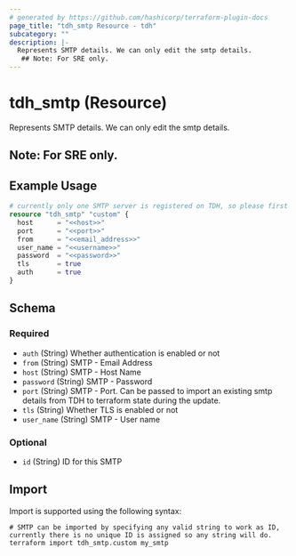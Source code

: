 ```yaml
---
# generated by https://github.com/hashicorp/terraform-plugin-docs
page_title: "tdh_smtp Resource - tdh"
subcategory: ""
description: |-
  Represents SMTP details. We can only edit the smtp details.
   ## Note: For SRE only.
---
```


# tdh_smtp (Resource)

Represents SMTP details. We can only edit the smtp details.
 ## Note: For SRE only.

## Example Usage

```terraform
# currently only one SMTP server is registered on TDH, so please first import the resource details.
resource "tdh_smtp" "custom" {
  host      = "<<host>>"
  port      = "<<port>>"
  from      = "<<email_address>>"
  user_name = "<<username>>"
  password  = "<<password>>"
  tls       = true
  auth      = true
}
```

<!-- schema generated by tfplugindocs -->
## Schema

### Required

- `auth` (String) Whether authentication is enabled or not
- `from` (String) SMTP - Email Address
- `host` (String) SMTP - Host Name
- `password` (String) SMTP - Password
- `port` (String) SMTP - Port. Can be passed to import an existing smtp details from TDH to terraform state during the update.
- `tls` (String) Whether TLS is enabled or not
- `user_name` (String) SMTP - User name

### Optional

- `id` (String) ID for this SMTP

## Import

Import is supported using the following syntax:

```shell
# SMTP can be imported by specifying any valid string to work as ID, currently there is no unique ID is assigned so any string will do.
terraform import tdh_smtp.custom my_smtp
```
